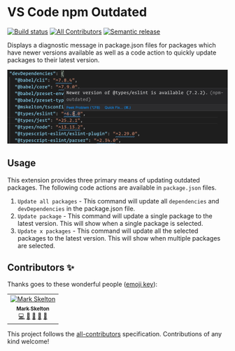 # VS Code npm Outdated

[![Build status](https://img.shields.io/github/workflow/status/mskelton/vscode-npm-outdated/Release/main.svg?logo=github)](https://github.com/mskelton/vscode-npm-outdated/actions?query=workflow%3ARelease)
[![All Contributors](https://img.shields.io/github/all-contributors/mskelton/vscode-npm-outdated?color=orange)](#contributors-)
[![Semantic release](https://img.shields.io/badge/%20%20%F0%9F%93%A6%F0%9F%9A%80-semantic--release-e10079.svg)](https://github.com/semantic-release/semantic-release)

Displays a diagnostic message in package.json files for packages which have newer versions available as well as a code action to quickly update packages to their latest version.

![Screenshot](./assets/screenshot.jpg)

## Usage

This extension provides three primary means of updating outdated packages. The following code actions are available in `package.json` files.

1. `Update all packages` - This command will update all `dependencies` and `devDependencies` in the package.json file.
1. `Update package` - This command will update a single package to the latest version. This will show when a single package is selected.
1. `Update x packages` - This command will update all the selected packages to the latest version. This will show when multiple packages are selected.

## Contributors ✨

Thanks goes to these wonderful people ([emoji key](https://allcontributors.org/docs/en/emoji-key)):

<!-- ALL-CONTRIBUTORS-LIST:START - Do not remove or modify this section -->
<!-- prettier-ignore-start -->
<!-- markdownlint-disable -->
<table>
  <tr>
    <td align="center"><a href="https://github.com/mskelton"><img src="https://avatars3.githubusercontent.com/u/25914066?v=4" width="100px;" alt="Mark Skelton"/><br /><sub><b>Mark Skelton</b></sub></a><br /><a href="https://github.com/mskelton/vscode-npm-outdated/commits?author=mskelton" title="Code">💻</a> <a href="#question-mskelton" title="Answering Questions">💬</a> <a href="https://github.com/mskelton/vscode-npm-outdated/commits?author=mskelton" title="Documentation">📖</a> <a href="#ideas-mskelton" title="Ideas, Planning, & Feedback">🤔</a> <a href="#design-mskelton" title="Design">🎨</a></td>
  </tr>
</table>

<!-- markdownlint-enable -->
<!-- prettier-ignore-end -->

<!-- ALL-CONTRIBUTORS-LIST:END -->

This project follows the [all-contributors](https://github.com/all-contributors/all-contributors) specification. Contributions of any kind welcome!
